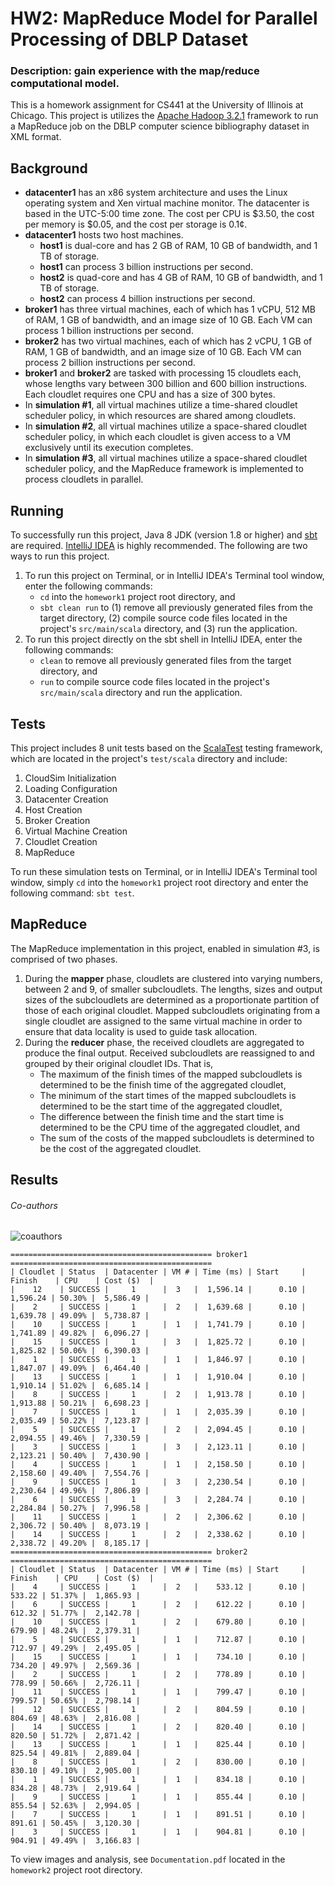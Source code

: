 # HW2: MapReduce Model for Parallel Processing of DBLP Dataset
### Description: gain experience with the map/reduce computational model.
This is a homework assignment for CS441 at the University of Illinois at Chicago.
This project is utilizes the [Apache Hadoop 3.2.1](http://hadoop.apache.org) framework to run a MapReduce job on the DBLP computer science bibliography dataset in XML format.

## Background
- **datacenter1** has an x86 system architecture and uses the Linux operating system and Xen virtual machine monitor. The datacenter is based in the UTC-5:00 time zone. The cost per CPU is $3.50, the cost per memory is $0.05, and the cost per storage is 0.1¢.
- **datacenter1** hosts two host machines.
    - **host1** is dual-core and has 2 GB of RAM, 10 GB of bandwidth, and 1 TB of storage.
    - **host1** can process 3 billion instructions per second.
    - **host2** is quad-core and has 4 GB of RAM, 10 GB of bandwidth, and 1 TB of storage.
    - **host2** can process 4 billion instructions per second.
- **broker1** has three virtual machines, each of which has 1 vCPU, 512 MB of RAM, 1 GB of bandwidth, and an image size of 10 GB. Each VM can process 1 billion instructions per second.
- **broker2** has two virtual machines, each of which has 2 vCPU, 1 GB of RAM, 1 GB of bandwidth, and an image size of 10 GB. Each VM can process 2 billion instructions per second.
- **broker1** and **broker2** are tasked with processing 15 cloudlets each, whose lengths vary between 300 billion and 600 billion instructions. Each cloudlet requires one CPU and has a size of 300 bytes.
- In **simulation #1**, all virtual machines utilize a time-shared cloudlet scheduler policy, in which resources are shared among cloudlets.
- In **simulation #2**, all virtual machines utilize a space-shared cloudlet scheduler policy, in which each cloudlet is given access to a VM exclusively until its execution completes.
- In **simulation #3**, all virtual machines utilize a space-shared cloudlet scheduler policy, and the MapReduce framework is implemented to process cloudlets in parallel.

## Running
To successfully run this project, Java 8 JDK (version 1.8 or higher) and [sbt](https://docs.scala-lang.org/getting-started/sbt-track/getting-started-with-scala-and-sbt-on-the-command-line.html) are required. [IntelliJ IDEA](https://www.jetbrains.com/idea) is highly recommended. The following are two ways to run this project.

1. To run this project on Terminal, or in IntelliJ IDEA's Terminal tool window, enter the following commands:
    - `cd` into the `homework1` project root directory, and
    - `sbt clean run` to (1) remove all previously generated files from the target directory, (2) compile source code files located in the project's `src/main/scala` directory, and (3) run the application.
2. To run this project directly on the sbt shell in IntelliJ IDEA, enter the following commands:
    - `clean` to remove all previously generated files from the target directory, and
    - `run` to compile source code files located in the project's `src/main/scala` directory and run the application.

## Tests
This project includes 8 unit tests based on the [ScalaTest](http://www.scalatest.org) testing framework, which are located in the project's `test/scala` directory and include:

1. CloudSim Initialization
2. Loading Configuration
3. Datacenter Creation
4. Host Creation
5. Broker Creation
6. Virtual Machine Creation
7. Cloudlet Creation
8. MapReduce

To run these simulation tests on Terminal, or in IntelliJ IDEA's Terminal tool window, simply `cd` into the `homework1` project root directory and enter the following command: `sbt test`.

## MapReduce
The MapReduce implementation in this project, enabled in simulation #3, is comprised of two phases.

1. During the **mapper** phase, cloudlets are clustered into varying numbers, between 2 and 9, of smaller subcloudlets. The lengths, sizes and output sizes of the subcloudlets are determined as a proportionate partition of those of each original cloudlet. Mapped subcloudlets originating from a single cloudlet are assigned to the same virtual machine in order to ensure that data locality is used to guide task allocation.
2. During the **reducer** phase, the received cloudlets are aggregated to produce the final output. Received subcloudlets are reassigned to and grouped by their original cloudlet IDs. That is,
    - The maximum of the finish times of the mapped subcloudlets is determined to be the finish time of the aggregated cloudlet,
    - The minimum of the start times of the mapped subcloudlets is determined to be the start time of the aggregated cloudlet,
    - The difference between the finish time and the start time is determined to be the CPU time of the aggregated cloudlet, and
    - The sum of the costs of the mapped subcloudlets is determined to be the cost of the aggregated cloudlet.

## Results

###### Co-authors
![coauthors](https://bitbucket.org/spate54/shyam_patel_hw2/raw/b715b085eee9d95e85d4f600ecd2bd36dbc0e581/images/co-authors.png)
```
============================================= broker1 =============================================
| Cloudlet | Status  | Datacenter | VM # | Time (ms) | Start     | Finish    | CPU    | Cost ($)  |
|    12    | SUCCESS |     1      |  3   |  1,596.14 |      0.10 |  1,596.24 | 50.30% |  5,586.49 |
|    2     | SUCCESS |     1      |  2   |  1,639.68 |      0.10 |  1,639.78 | 49.09% |  5,738.87 |
|    10    | SUCCESS |     1      |  1   |  1,741.79 |      0.10 |  1,741.89 | 49.82% |  6,096.27 |
|    15    | SUCCESS |     1      |  3   |  1,825.72 |      0.10 |  1,825.82 | 50.06% |  6,390.03 |
|    1     | SUCCESS |     1      |  1   |  1,846.97 |      0.10 |  1,847.07 | 49.09% |  6,464.40 |
|    13    | SUCCESS |     1      |  1   |  1,910.04 |      0.10 |  1,910.14 | 51.02% |  6,685.14 |
|    8     | SUCCESS |     1      |  2   |  1,913.78 |      0.10 |  1,913.88 | 50.21% |  6,698.23 |
|    7     | SUCCESS |     1      |  1   |  2,035.39 |      0.10 |  2,035.49 | 50.22% |  7,123.87 |
|    5     | SUCCESS |     1      |  2   |  2,094.45 |      0.10 |  2,094.55 | 49.46% |  7,330.59 |
|    3     | SUCCESS |     1      |  3   |  2,123.11 |      0.10 |  2,123.21 | 50.40% |  7,430.90 |
|    4     | SUCCESS |     1      |  1   |  2,158.50 |      0.10 |  2,158.60 | 49.40% |  7,554.76 |
|    9     | SUCCESS |     1      |  3   |  2,230.54 |      0.10 |  2,230.64 | 49.96% |  7,806.89 |
|    6     | SUCCESS |     1      |  3   |  2,284.74 |      0.10 |  2,284.84 | 50.27% |  7,996.58 |
|    11    | SUCCESS |     1      |  2   |  2,306.62 |      0.10 |  2,306.72 | 50.40% |  8,073.19 |
|    14    | SUCCESS |     1      |  2   |  2,338.62 |      0.10 |  2,338.72 | 49.20% |  8,185.17 |
============================================= broker2 =============================================
| Cloudlet | Status  | Datacenter | VM # | Time (ms) | Start     | Finish    | CPU    | Cost ($)  |
|    4     | SUCCESS |     1      |  2   |    533.12 |      0.10 |    533.22 | 51.37% |  1,865.93 |
|    6     | SUCCESS |     1      |  2   |    612.22 |      0.10 |    612.32 | 51.77% |  2,142.78 |
|    10    | SUCCESS |     1      |  2   |    679.80 |      0.10 |    679.90 | 48.24% |  2,379.31 |
|    5     | SUCCESS |     1      |  1   |    712.87 |      0.10 |    712.97 | 49.29% |  2,495.05 |
|    15    | SUCCESS |     1      |  1   |    734.10 |      0.10 |    734.20 | 49.97% |  2,569.36 |
|    2     | SUCCESS |     1      |  2   |    778.89 |      0.10 |    778.99 | 50.66% |  2,726.11 |
|    11    | SUCCESS |     1      |  1   |    799.47 |      0.10 |    799.57 | 50.65% |  2,798.14 |
|    12    | SUCCESS |     1      |  2   |    804.59 |      0.10 |    804.69 | 48.63% |  2,816.08 |
|    14    | SUCCESS |     1      |  2   |    820.40 |      0.10 |    820.50 | 51.72% |  2,871.42 |
|    13    | SUCCESS |     1      |  1   |    825.44 |      0.10 |    825.54 | 49.81% |  2,889.04 |
|    8     | SUCCESS |     1      |  2   |    830.00 |      0.10 |    830.10 | 49.10% |  2,905.00 |
|    1     | SUCCESS |     1      |  1   |    834.18 |      0.10 |    834.28 | 48.73% |  2,919.64 |
|    9     | SUCCESS |     1      |  1   |    855.44 |      0.10 |    855.54 | 52.63% |  2,994.05 |
|    7     | SUCCESS |     1      |  1   |    891.51 |      0.10 |    891.61 | 50.45% |  3,120.30 |
|    3     | SUCCESS |     1      |  1   |    904.81 |      0.10 |    904.91 | 49.49% |  3,166.83 |
```

To view images and analysis, see `Documentation.pdf` located in the `homework2` project root directory.